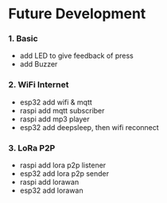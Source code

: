 # Future Development
### 1. Basic
- add LED to give feedback of press
- add Buzzer

### 2. WiFi Internet
- esp32 add wifi & mqtt
- raspi add mqtt subscriber
- raspi add mp3 player
- esp32 add deepsleep, then wifi reconnect

### 3. LoRa P2P
- raspi add lora p2p listener
- esp32 add lora p2p sender
- raspi add lorawan
- esp32 add lorawan
